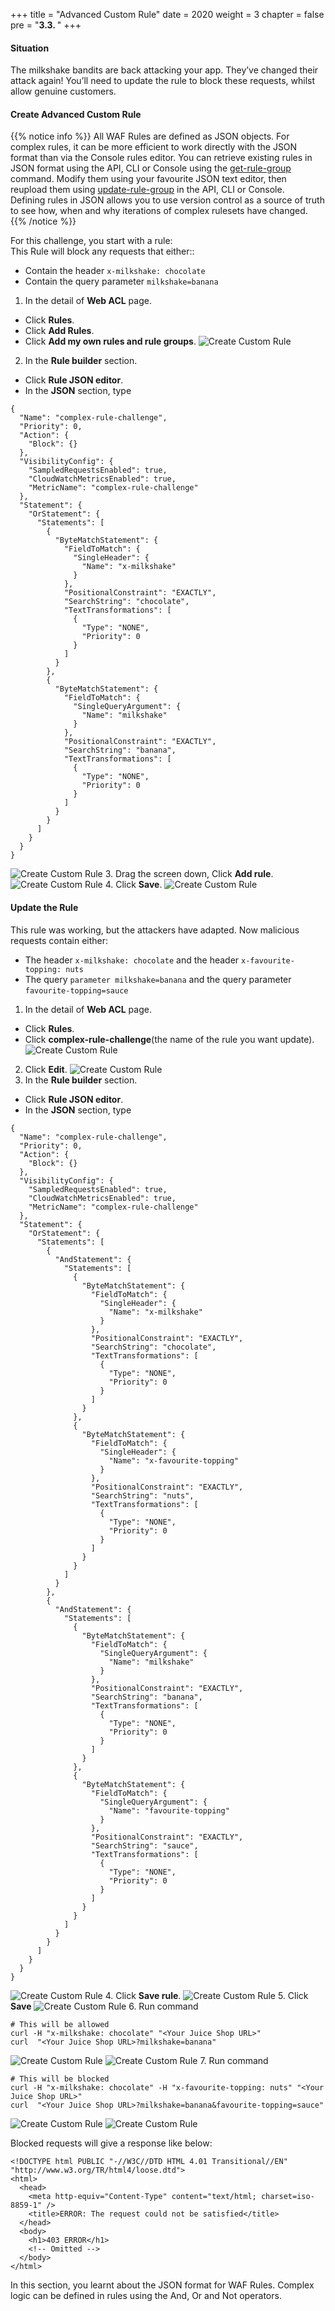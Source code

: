 +++
title = "Advanced Custom Rule"
date = 2020
weight = 3
chapter = false
pre = "<b>3.3. </b>"
+++

#### Situation
The milkshake bandits are back attacking your app. They’ve changed their attack again! You’ll need to update the rule to block these requests, whilst allow genuine customers.
#### Create Advanced Custom Rule
{{% notice info %}} 
All WAF Rules are defined as JSON objects. For complex rules, it can be more efficient to work directly with the JSON format than via the Console rules editor. You can retrieve existing rules in JSON format using the API, CLI or Console using the [get-rule-group](https://docs.aws.amazon.com/cli/latest/reference/wafv2/get-rule-group.html) command. Modify them using your favourite JSON text editor, then reupload them using [update-rule-group](https://docs.aws.amazon.com/cli/latest/reference/wafv2/update-rule-group.html) in the API, CLI or Console.\
Defining rules in JSON allows you to use version control as a source of truth to see how, when and why iterations of complex rulesets have changed.
{{% /notice %}}

For this challenge, you start with a rule:\
This Rule will block any requests that either::
* Contain the header ```x-milkshake: chocolate```
* Contain the query parameter ```milkshake=banana```

1. In the detail of **Web ACL** page.
* Click **Rules**.
* Click **Add Rules**.
* Click **Add my own rules and rule groups**.
![Create Custom Rule](/public/images/3-useawswaf/3.3-createadvancecustomrule/createadvancecustomrule-001.png?featherlight=false&width=90pc)
2. In the  **Rule builder** section.
* Click **Rule JSON editor**.
* In the **JSON** section, type 
```
{
  "Name": "complex-rule-challenge",
  "Priority": 0,
  "Action": {
    "Block": {}
  },
  "VisibilityConfig": {
    "SampledRequestsEnabled": true,
    "CloudWatchMetricsEnabled": true,
    "MetricName": "complex-rule-challenge"
  },
  "Statement": {
    "OrStatement": {
      "Statements": [
        {
          "ByteMatchStatement": {
            "FieldToMatch": {
              "SingleHeader": {
                "Name": "x-milkshake"
              }
            },
            "PositionalConstraint": "EXACTLY",
            "SearchString": "chocolate",
            "TextTransformations": [
              {
                "Type": "NONE",
                "Priority": 0
              }
            ]
          }
        },
        {
          "ByteMatchStatement": {
            "FieldToMatch": {
              "SingleQueryArgument": {
                "Name": "milkshake"
              }
            },
            "PositionalConstraint": "EXACTLY",
            "SearchString": "banana",
            "TextTransformations": [
              {
                "Type": "NONE",
                "Priority": 0
              }
            ]
          }
        }
      ]
    }
  }
}
```
![Create Custom Rule](/public/images/3-useawswaf/3.3-createadvancecustomrule/createadvancecustomrule-002.png?featherlight=false&width=90pc)
3. Drag the screen down, Click **Add rule**.
![Create Custom Rule](/public/images/3-useawswaf/3.3-createadvancecustomrule/createadvancecustomrule-003.png?featherlight=false&width=90pc)
4. Click **Save**.
![Create Custom Rule](/public/images/3-useawswaf/3.3-createadvancecustomrule/createadvancecustomrule-004.png?featherlight=false&width=90pc)
#### Update the Rule
This rule was working, but the attackers have adapted. Now malicious requests contain either:
* The header ```x-milkshake: chocolate``` and the header ```x-favourite-topping: nuts```
* The query ```parameter milkshake=banana``` and the query parameter ```favourite-topping=sauce```
1. In the detail of **Web ACL** page.
* Click **Rules**.
* Click **complex-rule-challenge**(the name of the rule you want update).
![Create Custom Rule](/public/images/3-useawswaf/3.3-createadvancecustomrule/createadvancecustomrule-005.png?featherlight=false&width=90pc)
2. Click **Edit**.
![Create Custom Rule](/public/images/3-useawswaf/3.3-createadvancecustomrule/createadvancecustomrule-006.png?featherlight=false&width=90pc)
3. In the **Rule builder** section.
* Click **Rule JSON editor**.
* In the **JSON** section, type 
```
{
  "Name": "complex-rule-challenge",
  "Priority": 0,
  "Action": {
    "Block": {}
  },
  "VisibilityConfig": {
    "SampledRequestsEnabled": true,
    "CloudWatchMetricsEnabled": true,
    "MetricName": "complex-rule-challenge"
  },
  "Statement": {
    "OrStatement": {
      "Statements": [
        {
          "AndStatement": {
            "Statements": [
              {
                "ByteMatchStatement": {
                  "FieldToMatch": {
                    "SingleHeader": {
                      "Name": "x-milkshake"
                    }
                  },
                  "PositionalConstraint": "EXACTLY",
                  "SearchString": "chocolate",
                  "TextTransformations": [
                    {
                      "Type": "NONE",
                      "Priority": 0
                    }
                  ]
                }
              },
              {
                "ByteMatchStatement": {
                  "FieldToMatch": {
                    "SingleHeader": {
                      "Name": "x-favourite-topping"
                    }
                  },
                  "PositionalConstraint": "EXACTLY",
                  "SearchString": "nuts",
                  "TextTransformations": [
                    {
                      "Type": "NONE",
                      "Priority": 0
                    }
                  ]
                }
              }
            ]
          }
        },
        {
          "AndStatement": {
            "Statements": [
              {
                "ByteMatchStatement": {
                  "FieldToMatch": {
                    "SingleQueryArgument": {
                      "Name": "milkshake"
                    }
                  },
                  "PositionalConstraint": "EXACTLY",
                  "SearchString": "banana",
                  "TextTransformations": [
                    {
                      "Type": "NONE",
                      "Priority": 0
                    }
                  ]
                }
              },
              {
                "ByteMatchStatement": {
                  "FieldToMatch": {
                    "SingleQueryArgument": {
                      "Name": "favourite-topping"
                    }
                  },
                  "PositionalConstraint": "EXACTLY",
                  "SearchString": "sauce",
                  "TextTransformations": [
                    {
                      "Type": "NONE",
                      "Priority": 0
                    }
                  ]
                }
              }
            ]
          }
        }
      ]
    }
  }
}
```
![Create Custom Rule](/public/images/3-useawswaf/3.3-createadvancecustomrule/createadvancecustomrule-007.png?featherlight=false&width=90pc)
4. Click **Save rule**.
![Create Custom Rule](/public/images/3-useawswaf/3.3-createadvancecustomrule/createadvancecustomrule-008.png?featherlight=false&width=90pc)
5. Click **Save**
![Create Custom Rule](/public/images/3-useawswaf/3.3-createadvancecustomrule/createadvancecustomrule-009.png?featherlight=false&width=90pc)
6. Run command
```
# This will be allowed
curl -H "x-milkshake: chocolate" "<Your Juice Shop URL>"
curl  "<Your Juice Shop URL>?milkshake=banana"
```
![Create Custom Rule](/public/images/3-useawswaf/3.3-createadvancecustomrule/createadvancecustomrule-010.png?width=60pc)
![Create Custom Rule](/public/images/3-useawswaf/3.3-createadvancecustomrule/createadvancecustomrule-011.png?width=60pc)
7. Run command
```
# This will be blocked
curl -H "x-milkshake: chocolate" -H "x-favourite-topping: nuts" "<Your Juice Shop URL>"
curl  "<Your Juice Shop URL>?milkshake=banana&favourite-topping=sauce"
```
![Create Custom Rule](/public/images/3-useawswaf/3.3-createadvancecustomrule/createadvancecustomrule-012.png?width=60pc)
![Create Custom Rule](/public/images/3-useawswaf/3.3-createadvancecustomrule/createadvancecustomrule-013.png?width=60pc)

Blocked requests will give a response like below:
```
<!DOCTYPE html PUBLIC "-//W3C//DTD HTML 4.01 Transitional//EN" "http://www.w3.org/TR/html4/loose.dtd">
<html>
  <head>
    <meta http-equiv="Content-Type" content="text/html; charset=iso-8859-1" />
    <title>ERROR: The request could not be satisfied</title>
  </head>
  <body>
    <h1>403 ERROR</h1>
    <!-- Omitted -->
  </body>
</html>
```

In this section, you learnt about the JSON format for WAF Rules. Complex logic can be defined in rules using the And, Or and Not operators.